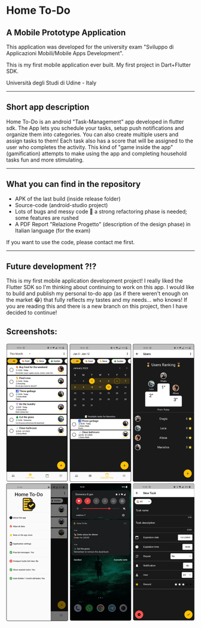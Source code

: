 # Home To-Do
## A Mobile Prototype Application

This application was developed for the university exam "Sviluppo di Applicazioni Mobili/Mobile Apps Development".

This is my first mobile application ever built. My first project in Dart+Flutter SDK.

Università degli Studi di Udine - Italy

---

## Short app description
Home To-Do is an android "Task-Management" app developed in flutter sdk. The App lets you schedule your tasks, setup push notifications and organize them into categories. You can also create multiple users and assign tasks to them! Each task also has a score that will be assigned to the user who completes the activity. This kind of "game inside the app" (gamification) attempts to make using the app and completing household tasks fun and more stimulating.

---

## What you can find in the repository
- APK of the last build (inside release folder)
- Source-code (android-studio project)
- Lots of bugs and messy code 🙂 a strong refactoring phase is needed; some features are rushed
- A PDF Report "Relazione Progetto" (description of the design phase) in Italian language (for the exam)

If you want to use the code, please contact me first.

---

## Future development ?!?
This is my first mobile application development project! I really liked the Flutter SDK so I'm thinking about continuing to work on this app. I would like to build and publish my personal to-do app (as if there weren't enough on the market 😂) that fully reflects my tastes and my needs... who knows! If you are reading this and there is a new branch on this project, then I have decided to continue!

## Screenshots:
![](Images.png)
